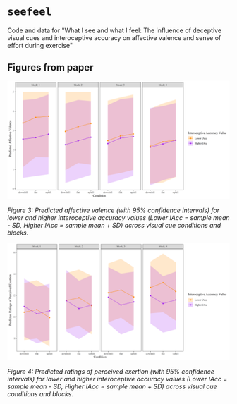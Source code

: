 # `seefeel`
Code and data for "What I see and what I feel: The influence of deceptive visual cues and interoceptive accuracy on affective valence and sense of effort during exercise"


## Figures from paper


![](fig/figure-3.png)

*Figure 3: Predicted affective valence (with 95% confidence intervals) for lower and higher interoceptive accuracy values (Lower IAcc = sample mean - SD, Higher IAcc = sample mean + SD) across visual cue conditions and blocks*.


![](fig/figure-4.png)

*Figure 4: Predicted ratings of perceived exertion (with 95% confidence intervals) for lower and higher interoceptive accuracy values (Lower IAcc = sample mean - SD, Higher IAcc = sample mean + SD) across visual cue conditions and blocks*.
